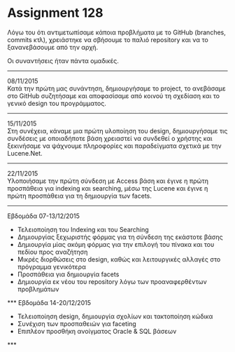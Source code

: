 # Assignment 128

Λόγω του ότι αντιμετωπίσαμε κάποια προβλήματα με το GitHub (branches, commits κτλ), χρειάστηκε να σβήσουμε το παλιό repository και να το ξανανεβάσουμε από την αρχή.

Οι συναντήσεις ήταν πάντα ομαδικές. 
***
08/11/2015 <br />
Κατά την πρώτη μας συνάντηση, δημιουργήσαμε το project, το ανεβάσαμε στο GitHub συζητήσαμε και αποφασίσαμε από κοινού τη σχεδίαση και το γενικό design του προγράμματος.
***
15/11/2015 <br />
Στη συνέχεια, κάναμε μια πρώτη υλοποίηση του design, δημιουργήσαμε τις συνδέσεις με οποιαδήποτε βάση χρειαστεί να συνδεθεί ο χρήστης και ξεκινήσαμε να ψάχνουμε πληροφορίες και παραδείγματα σχετικά με την Lucene.Net.
***
22/11/2015 <br />
Υλοποιήσαμε την πρώτη σύνδεση με Access βάση και έγινε η πρώτη προσπάθεια για indexing και searching, μέσω της Lucene και έγινε η πρώτη προσπάθεια για τη δημιουργία των facets.
***
Εβδομάδα 07-13/12/2015 <br />
<ul>
  <li> Τελειοποίηση του Indexing και του Searching </li>
  <li> Δημιουργίας ξεχωριστής φόρμας για τη σύνδεση της εκάστοτε βάσης </li>
  <li> Δημιουργία μίας ακόμη φόρμας για την επιλογή του πίνακα και του πεδίου προς αναζήτηση </li>
  <li> Μικρές διορθώσεις στο design, καθώς και λειτουργικές αλλαγές στο πρόγραμμα γενικότερα </li>
  <li> Προσπάθεια για δημιουργία facets </li>
  <li> Δημιουργία εκ νέου του repository λόγω των προαναφερθέντων προβλημάτων </li>
</ul>
***
Εβδομάδα 14-20/12/2015 <br />
<ul>
  <li> Τελειοποίηση design, δημιουργία σχολίων και τακτοποίηση κώδικα </li>
  <li> Συνέχιση των προσπαθειών για faceting </li>
  <li> Επιπλέον προσθήκη ανοίγματος Oracle & SQL βάσεων </li>
</ul>
***
